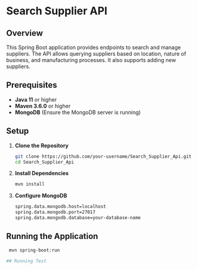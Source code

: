 # Search Supplier API

## Overview

This Spring Boot application provides endpoints to search and manage suppliers. The API allows querying suppliers based on location, nature of business, and manufacturing processes. It also supports adding new suppliers.

## Prerequisites

- **Java 11** or higher
- **Maven 3.6.0** or higher
- **MongoDB** (Ensure the MongoDB server is running)

## Setup

1. **Clone the Repository**

   ```bash
   git clone https://github.com/your-username/Search_Supplier_Api.git
   cd Search_Supplier_Api

2. **Install Dependencies**
    ```bash
    mvn install

3. **Configure MongoDB**
   ```bash
   spring.data.mongodb.host=localhost
   spring.data.mongodb.port=27017
   spring.data.mongodb.database=your-database-name

## Running the Application
   ```bash
    mvn spring-boot:run

## Running Test
      

